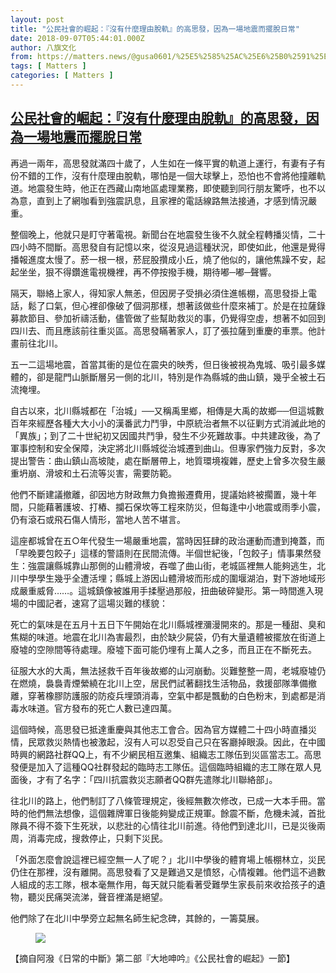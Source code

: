 ```yaml
---
layout: post
title: "公民社會的崛起：『沒有什麼理由脫軌』的高思發，因為一場地震而擺脫日常"
date: 2018-09-07T05:44:01.000Z
author: 八旗文化
from: https://matters.news/@gusa0601/%25E5%2585%25AC%25E6%25B0%2591%25E7%25A4%25BE%25E6%259C%2583%25E7%259A%2584%25E5%25B4%259B%25E8%25B5%25B7-%25E6%25B2%2592%25E6%259C%2589%25E4%25BB%2580%25E9%25BA%25BC%25E7%2590%2586%25E7%2594%25B1%25E8%2584%25AB%25E8%25BB%258C-%25E7%259A%2584%25E9%25AB%2598%25E6%2580%259D%25E7%2599%25BC-%25E5%259B%25A0%25E7%2582%25BA%25E4%25B8%2580%25E5%25A0%25B4%25E5%259C%25B0%25E9%259C%2587%25E8%2580%258C%25E6%2593%25BA%25E8%2584%25AB%25E6%2597%25A5%25E5%25B8%25B8-zdpuAwJZmSKD7PaGTMsAxTpHiUJDHb91Ra1W74XjqrNSNsUg6
tags: [ Matters ]
categories: [ Matters ]
---
```

<!--1536299041000-->
[公民社會的崛起：『沒有什麼理由脫軌』的高思發，因為一場地震而擺脫日常](https://matters.news/@gusa0601/%25E5%2585%25AC%25E6%25B0%2591%25E7%25A4%25BE%25E6%259C%2583%25E7%259A%2584%25E5%25B4%259B%25E8%25B5%25B7-%25E6%25B2%2592%25E6%259C%2589%25E4%25BB%2580%25E9%25BA%25BC%25E7%2590%2586%25E7%2594%25B1%25E8%2584%25AB%25E8%25BB%258C-%25E7%259A%2584%25E9%25AB%2598%25E6%2580%259D%25E7%2599%25BC-%25E5%259B%25A0%25E7%2582%25BA%25E4%25B8%2580%25E5%25A0%25B4%25E5%259C%25B0%25E9%259C%2587%25E8%2580%258C%25E6%2593%25BA%25E8%2584%25AB%25E6%2597%25A5%25E5%25B8%25B8-zdpuAwJZmSKD7PaGTMsAxTpHiUJDHb91Ra1W74XjqrNSNsUg6)
------

<div>
<p>  </p><p>再過一兩年，高思發就滿四十歲了，人生如在一條平實的軌道上運行，有妻有子有份不錯的工作，沒有什麼理由脫軌，哪怕是一個大球擊上，恐怕也不會將他撞離軌道。地震發生時，他正在西藏山南地區處理業務，即使聽到同行朋友驚呼，也不以為意，直到上了網咖看到強震訊息，且家裡的電話線路無法接通，才感到情況嚴重。</p><p>整個晚上，他就只是盯守著電視。新聞台在地震發生後不久就全程轉播災情，二十四小時不間斷。高思發自有記憶以來，從沒見過這種狀況，即使如此，他還是覺得播報進度太慢了。菸一根一根，菸屁股攢成小丘，燒了他似的，讓他焦躁不安，起起坐坐，狠不得鑽進電視機裡，再不停按撥手機，期待嘟─嘟─聲響。</p><p>隔天，聯絡上家人，得知家人無恙，但因房子受損必須住進帳棚，高思發掛上電話，鬆了口氣，但心裡卻像破了個洞那樣，想著該做些什麼來補丁。於是在拉薩錄募款節目、參加祈禱活動，儘管做了些幫助救災的事，仍覺得空虛，想著不如回到四川去、而且應該前往重災區。高思發瞞著家人，訂了張拉薩到重慶的車票。他計畫前往北川。</p><p>五一二這場地震，首當其衝的是位在震央的映秀，但日後被視為鬼城、吸引最多媒體的，卻是龍門山脈斷層另一側的北川，特別是作為縣城的曲山鎮，幾乎全被土石流掩埋。</p><p>自古以來，北川縣城都在「治城」──又稱禹里鄉，相傳是大禹的故鄉──但這城數百年來經歷各種大大小小的漢番武力鬥爭，中原統治者無不以征剿方式消滅此地的「異族」；到了二十世紀初又因國共鬥爭，發生不少死難故事。中共建政後，為了軍事控制和安全保障，決定將北川縣城從治城遷到曲山。但專家們強力反對，多次提出警告：曲山鎮山高坡陡，處在斷層帶上，地質環境複雜，歷史上曾多次發生嚴重坍崩、滑坡和土石流等災害，需要防範。</p><p>他們不斷建議撤離，卻因地方財政無力負擔搬遷費用，提議始終被擱置，幾十年間，只能藉著護坡、打樁、攔石保坎等工程來防災，但每逢中小地震或雨季小震，仍有滾石或飛石傷人情形，當地人苦不堪言。</p><p>這座都城曾在五○年代發生一場嚴重地震，當時因狂肆的政治運動而遭到掩蓋，而「早晚要包餃子」這樣的警語則在民間流傳。半個世紀後，「包餃子」情事果然發生：強震讓縣城靠山那側的山體滑坡，吞噬了曲山街，老城區裡無人能夠逃生，北川中學學生幾乎全遭活埋；縣城上游因山體滑坡而形成的圍堰湖泊，對下游地域形成嚴重威脅……。這城鎮像被誰用手揉壓過那般，扭曲破碎變形。第一時間進入現場的中國記者，速寫了這場災難的樣貌：</p><p>死亡的氣味是在五月十五日下午開始在北川縣城裡瀰漫開來的。那是一種甜、臭和焦糊的味道。地震在北川為害最烈，由於缺少屍袋，仍有大量遺體被擺放在街道上廢墟的空隙間等待處理。廢墟下面可能仍埋有上萬人之多，而且正在不斷死去。</p><p>征服大水的大禹，無法拯救千百年後故鄉的山河崩動。災難整整一周，老城廢墟仍在燃燒，裊裊青煙縈繞在北川上空，居民們試著翻找生活物品，救援部隊準備撤離，穿著橡膠防護服的防疫兵埋頭消毒，空氣中都是飄動的白色粉末，到處都是消毒水味道。官方發布的死亡人數已達四萬。</p><p>這個時候，高思發已抵達重慶與其他志工會合。因為官方媒體二十四小時直播災情，民眾救災熱情也被激起，沒有人可以忍受自己只在客廳掉眼淚。因此，在中國時興的網路社群QQ上，有不少網民相互邀集、組織志工隊伍到災區當志工。高思發便是加入了這種QQ社群發起的臨時志工隊伍。這個臨時組織的志工隊在眾人見面後，才有了名字：「四川抗震救災志願者QQ群先遣隊北川聯絡部」。</p><p>往北川的路上，他們制訂了八條管理規定，後經無數次修改，已成一大本手冊。當時的他們無法想像，這個雜牌軍日後能夠變成正規軍。餘震不斷，危機未減，首批隊員不得不簽下生死狀，以悲壯的心情往北川前進。待他們到達北川，已是災後兩周，消毒完成，搜救停止，只剩下災民。</p><p>「外面怎麼會說這裡已經空無一人了呢？」北川中學後的體育場上帳棚林立，災民仍住在那裡，沒有離開。高思發看了又是難過又是憤怒，心情複雜。他們這不過數人組成的志工隊，根本毫無作用，每天就只能看著受難學生家長前來收拾孩子的遺物，聽災民痛哭流涕，聲音裡滿是絕望。</p><p>他們除了在北川中學旁立起無名師生紀念碑，其餘的，一籌莫展。</p><p></p><figure class="image">      <picture>        <source type="image/webp" media="(min-width: 768px)" srcset="https://matters-server-production.s3-ap-southeast-1.amazonaws.com/embed/e923c467-3bf4-4e31-97ff-177191776e31/0aec8ef4762cc7b9286e1316887a19513c9e7317c4ce7e0d725b5f4c74ad4b3d.png" onerror="this.srcset='https://matters-server-production.s3-ap-southeast-1.amazonaws.com/embed/e923c467-3bf4-4e31-97ff-177191776e31/0aec8ef4762cc7b9286e1316887a19513c9e7317c4ce7e0d725b5f4c74ad4b3d.png'">        <source media="(min-width: 768px)" srcset="https://matters-server-production.s3-ap-southeast-1.amazonaws.com/embed/e923c467-3bf4-4e31-97ff-177191776e31/0aec8ef4762cc7b9286e1316887a19513c9e7317c4ce7e0d725b5f4c74ad4b3d.png" onerror="this.srcset='https://matters-server-production.s3-ap-southeast-1.amazonaws.com/embed/e923c467-3bf4-4e31-97ff-177191776e31/0aec8ef4762cc7b9286e1316887a19513c9e7317c4ce7e0d725b5f4c74ad4b3d.png'">        <source type="image/webp" srcset="https://matters-server-production.s3-ap-southeast-1.amazonaws.com/embed/e923c467-3bf4-4e31-97ff-177191776e31/0aec8ef4762cc7b9286e1316887a19513c9e7317c4ce7e0d725b5f4c74ad4b3d.png">        <img src="https://matters-server-production.s3-ap-southeast-1.amazonaws.com/embed/e923c467-3bf4-4e31-97ff-177191776e31/0aec8ef4762cc7b9286e1316887a19513c9e7317c4ce7e0d725b5f4c74ad4b3d.png" srcset="https://matters-server-production.s3-ap-southeast-1.amazonaws.com/embed/e923c467-3bf4-4e31-97ff-177191776e31/0aec8ef4762cc7b9286e1316887a19513c9e7317c4ce7e0d725b5f4c74ad4b3d.png" loading="lazy" referrerpolicy="no-referrer">      </picture>    <figcaption></figcaption></figure><p></p><p>【摘自阿潑《日常的中斷》第二部『大地呻吟』《公民社會的崛起》一節】</p>
</div>
